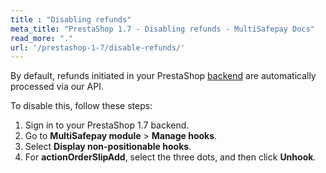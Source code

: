 ```yaml
---
title : "Disabling refunds"
meta_title: "PrestaShop 1.7 - Disabling refunds - MultiSafepay Docs"
read_more: "."
url: '/prestashop-1-7/disable-refunds/'
---
```


By default, refunds initiated in your PrestaShop [backend](/glossaries/multisafepay-glossary/#backend) are automatically processed via our API.

 To disable this, follow these steps:

1. Sign in to your PrestaShop 1.7 backend.
2. Go to **MultiSafepay module** > **Manage hooks**.
3. Select **Display non-positionable hooks**.
4. For **actionOrderSlipAdd**, select the three dots, and then click **Unhook**.